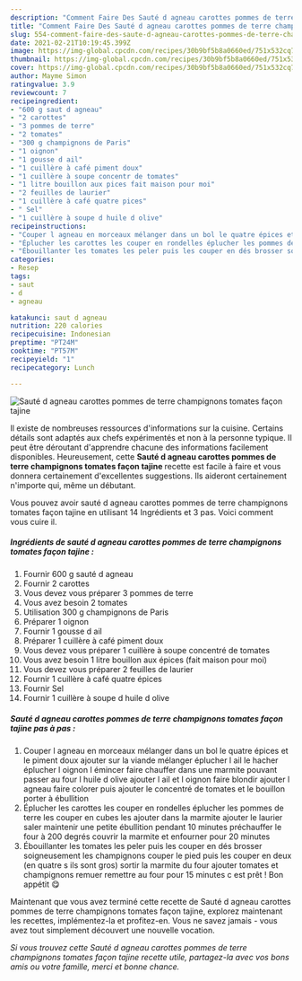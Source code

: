 ```yaml
---
description: "Comment Faire Des Sauté d agneau carottes pommes de terre champignons tomates façon tajine"
title: "Comment Faire Des Sauté d agneau carottes pommes de terre champignons tomates façon tajine"
slug: 554-comment-faire-des-saute-d-agneau-carottes-pommes-de-terre-champignons-tomates-facon-tajine
date: 2021-02-21T10:19:45.399Z
image: https://img-global.cpcdn.com/recipes/30b9bf5b8a0660ed/751x532cq70/saute-d-agneau-carottes-pommes-de-terre-champignons-tomates-facon-tajine-photo-principale-de-la-recette.jpg
thumbnail: https://img-global.cpcdn.com/recipes/30b9bf5b8a0660ed/751x532cq70/saute-d-agneau-carottes-pommes-de-terre-champignons-tomates-facon-tajine-photo-principale-de-la-recette.jpg
cover: https://img-global.cpcdn.com/recipes/30b9bf5b8a0660ed/751x532cq70/saute-d-agneau-carottes-pommes-de-terre-champignons-tomates-facon-tajine-photo-principale-de-la-recette.jpg
author: Mayme Simon
ratingvalue: 3.9
reviewcount: 7
recipeingredient:
- "600 g saut d agneau"
- "2 carottes"
- "3 pommes de terre"
- "2 tomates"
- "300 g champignons de Paris"
- "1 oignon"
- "1 gousse d ail"
- "1 cuillère à café piment doux"
- "1 cuillère à soupe concentr de tomates"
- "1 litre bouillon aux pices fait maison pour moi"
- "2 feuilles de laurier"
- "1 cuillère à café quatre pices"
- " Sel"
- "1 cuillère à soupe d huile d olive"
recipeinstructions:
- "Couper l agneau en morceaux mélanger dans un bol le quatre épices et le piment doux ajouter sur la viande mélanger éplucher l ail le hacher éplucher l oignon l émincer faire chauffer dans une marmite pouvant passer au four l huile d olive ajouter l ail et l oignon faire blondir ajouter l agneau faire colorer puis ajouter le concentré de tomates et le bouillon porter à ébullition"
- "Éplucher les carottes les couper en rondelles éplucher les pommes de terre les couper en cubes les ajouter dans la marmite ajouter le laurier saler maintenir une petite ébullition pendant 10 minutes préchauffer le four à 200 degrés couvrir la marmite et enfourner pour 20 minutes"
- "Ébouillanter les tomates les peler puis les couper en dés brosser soigneusement les champignons couper le pied puis les couper en deux (en quatre s ils sont gros) sortir la marmite du four ajouter tomates et champignons remuer remettre au four pour 15 minutes c est prêt ! Bon appétit 😋"
categories:
- Resep
tags:
- saut
- d
- agneau

katakunci: saut d agneau 
nutrition: 220 calories
recipecuisine: Indonesian
preptime: "PT24M"
cooktime: "PT57M"
recipeyield: "1"
recipecategory: Lunch

---
```



![Sauté d agneau carottes pommes de terre champignons tomates façon tajine](https://img-global.cpcdn.com/recipes/30b9bf5b8a0660ed/751x532cq70/saute-d-agneau-carottes-pommes-de-terre-champignons-tomates-facon-tajine-photo-principale-de-la-recette.jpg)

Il existe de nombreuses ressources d'informations sur la cuisine. Certains détails sont adaptés aux chefs expérimentés et non à la personne typique. Il peut être déroutant d'apprendre chacune des informations facilement disponibles. Heureusement, cette <strong> Sauté d agneau carottes pommes de terre champignons tomates façon tajine </strong> recette est facile à faire et vous donnera certainement d'excellentes suggestions. Ils aideront certainement n'importe qui, même un débutant.

<!--inarticleads1-->

Vous pouvez avoir sauté d agneau carottes pommes de terre champignons tomates façon tajine en utilisant 14 Ingrédients et 3 pas. Voici comment vous cuire il.

##### Ingrédients de sauté d agneau carottes pommes de terre champignons tomates façon tajine :

1. Fournir 600 g sauté d agneau
1. Fournir 2 carottes
1. Vous devez vous préparer 3 pommes de terre
1. Vous avez besoin 2 tomates
1. Utilisation 300 g champignons de Paris
1. Préparer 1 oignon
1. Fournir 1 gousse d ail
1. Préparer 1 cuillère à café piment doux
1. Vous devez vous préparer 1 cuillère à soupe concentré de tomates
1. Vous avez besoin 1 litre bouillon aux épices (fait maison pour moi)
1. Vous devez vous préparer 2 feuilles de laurier
1. Fournir 1 cuillère à café quatre épices
1. Fournir  Sel
1. Fournir 1 cuillère à soupe d huile d olive




<!--inarticleads2-->

##### Sauté d agneau carottes pommes de terre champignons tomates façon tajine pas à pas :

1. Couper l agneau en morceaux mélanger dans un bol le quatre épices et le piment doux ajouter sur la viande mélanger éplucher l ail le hacher éplucher l oignon l émincer faire chauffer dans une marmite pouvant passer au four l huile d olive ajouter l ail et l oignon faire blondir ajouter l agneau faire colorer puis ajouter le concentré de tomates et le bouillon porter à ébullition
1. Éplucher les carottes les couper en rondelles éplucher les pommes de terre les couper en cubes les ajouter dans la marmite ajouter le laurier saler maintenir une petite ébullition pendant 10 minutes préchauffer le four à 200 degrés couvrir la marmite et enfourner pour 20 minutes
1. Ébouillanter les tomates les peler puis les couper en dés brosser soigneusement les champignons couper le pied puis les couper en deux (en quatre s ils sont gros) sortir la marmite du four ajouter tomates et champignons remuer remettre au four pour 15 minutes c est prêt ! Bon appétit 😋




<!--inarticleads1-->

<p>
Maintenant que vous avez terminé cette recette de Sauté d agneau carottes pommes de terre champignons tomates façon tajine, explorez maintenant les recettes, implémentez-la et profitez-en. Vous ne savez jamais - vous avez tout simplement découvert une nouvelle vocation.
</p>

<p>
<i>Si vous trouvez cette Sauté d agneau carottes pommes de terre champignons tomates façon tajine recette utile, partagez-la avec vos bons amis ou votre famille, merci et bonne chance.</i>
</p>
